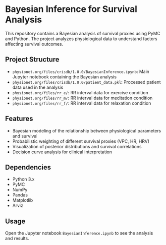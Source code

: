 # Bayesian Inference for Survival Analysis

This repository contains a Bayesian analysis of survival proxies using PyMC and Python. The project analyzes physiological data to understand factors affecting survival outcomes.

## Project Structure

- `physionet.org/files/crisdb/1.0.0/BayesianInference.ipynb`: Main Jupyter notebook containing the Bayesian analysis
- `physionet.org/files/crisdb/1.0.0/patient_data.pkl`: Processed patient data used in the analysis
- `physionet.org/files/rr_e/`: RR interval data for exercise condition
- `physionet.org/files/rr_m/`: RR interval data for meditation condition
- `physionet.org/files/rr_f/`: RR interval data for relaxation condition

## Features

- Bayesian modeling of the relationship between physiological parameters and survival
- Probabilistic weighting of different survival proxies (VPC, HR, HRV)
- Visualization of posterior distributions and survival correlations
- Decision curve analysis for clinical interpretation

## Dependencies

- Python 3.x
- PyMC
- NumPy
- Pandas
- Matplotlib
- Arviz

## Usage

Open the Jupyter notebook `BayesianInference.ipynb` to see the analysis and results.
